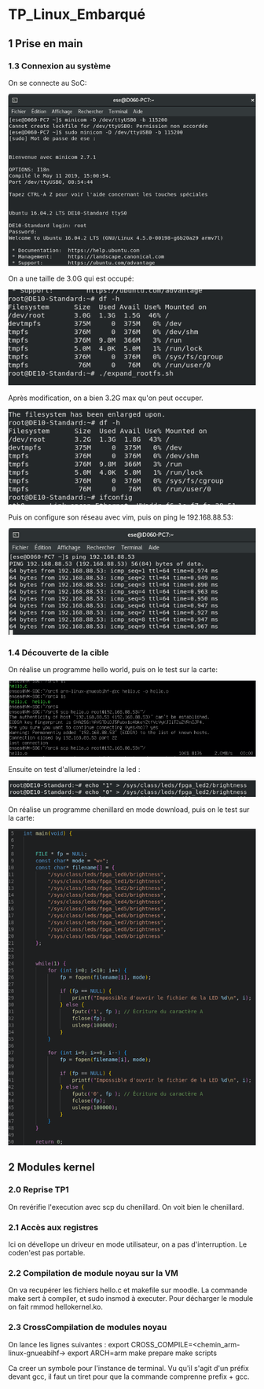 # TP_Linux_Embarqué

## 1 Prise en main
### 1.3 Connexion au système

On se connecte au SoC:

![plot](./images/Connection_soc.png)

On a une taille de 3.0G qui est occupé:

![plot](./images/3G.png)

Après modification, on a bien 3.2G max qu'on peut occuper.

![plot](./images/3.2G.png)

Puis on configure son réseau avec vim, puis on ping le 192.168.88.53:

![plot](./images/Ping.png)

### 1.4 Découverte de la cible

On réalise un programme hello world, puis on le test sur la carte:

![plot](./images/hello.png)

Ensuite on test d'allumer/eteindre la led : 

![plot](./images/led.png)

On réalise un programme chenillard en mode download, puis on le test sur la carte:

![plot](./images/chenillard.png)


## 2 Modules kernel
### 2.0 Reprise TP1

On revérifie l'execution avec scp du chenillard. On voit bien le chenillard.

### 2.1 Accès aux registres

Ici on dévellope un driveur en mode utilisateur, on a pas d'interruption. Le coden'est pas portable.

### 2.2 Compilation de module noyau sur la VM

On va recupérer les fichiers hello.c et makefile sur moodle.
La commande make sert à compiler, et sudo insmod à executer.
Pour décharger le module on fait rmmod hellokernel.ko.

### 2.3 CrossCompilation de modules noyau

On lance les lignes suivantes :
export CROSS_COMPILE=<chemin_arm-linux-gnueabihf->
export ARCH=arm
make prepare
make scripts

Ca creer un symbole pour l'instance de terminal.
Vu qu'il s'agit d'un préfix devant gcc, il faut un tiret pour que la commande comprenne prefix + gcc.
